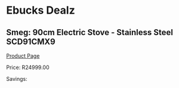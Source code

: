 
# Ebucks Dealz
## Smeg: 90cm Electric Stove - Stainless Steel SCD91CMX9
[Product Page](https://www.ebucks.com/web/shop/productSelected.do?prodId=894852457&catId=1196429345)

Price: R24999.00

Savings: 


	